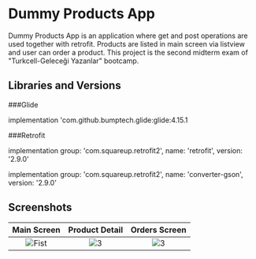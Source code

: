 # Dummy Products App

Dummy Products App is an application where get and post operations are used together with retrofit. Products are listed in main screen via listview and user can order a product. This project is the second midterm exam of "Turkcell-Geleceği Yazanlar" bootcamp.

## Libraries and Versions
  
 ###Glide <p>
 implementation 'com.github.bumptech.glide:glide:4.15.1

###Retrofit <p>
 implementation group: 'com.squareup.retrofit2', name: 'retrofit', version: '2.9.0'

 implementation group: 'com.squareup.retrofit2', name: 'converter-gson', version: '2.9.0'
  
## Screenshots

| Main Screen | Product Detail | Orders Screen |
|:-:|:-:|:-:|
| ![Fist](https://github.com/anilerkut/AndroidJavaNewsApp/assets/81919398/5f32c1ac-28dd-4020-b27b-edfd997392a0) | ![3](https://github.com/anilerkut/AndroidJavaNewsApp/assets/81919398/bc75a5ca-54d4-498c-988c-d3adf7917e03) | ![3](https://github.com/anilerkut/AndroidJavaNewsApp/assets/81919398/184295f1-719f-4524-a694-13333ed457e1)
